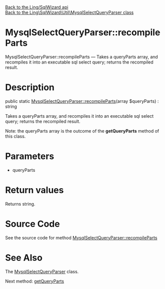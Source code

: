[Back to the Ling/SqlWizard api](https://github.com/lingtalfi/SqlWizard/blob/master/doc/api/Ling/SqlWizard.md)<br>
[Back to the Ling\SqlWizard\Util\MysqlSelectQueryParser class](https://github.com/lingtalfi/SqlWizard/blob/master/doc/api/Ling/SqlWizard/Util/MysqlSelectQueryParser.md)


MysqlSelectQueryParser::recompileParts
================



MysqlSelectQueryParser::recompileParts — Takes a queryParts array, and recompiles it into an executable sql select query; returns the recompiled result.




Description
================


public static [MysqlSelectQueryParser::recompileParts](https://github.com/lingtalfi/SqlWizard/blob/master/doc/api/Ling/SqlWizard/Util/MysqlSelectQueryParser/recompileParts.md)(array $queryParts) : string




Takes a queryParts array, and recompiles it into an executable sql select query; returns the recompiled result.

Note: the queryParts array is the outcome of the **getQueryParts** method of this class.




Parameters
================


- queryParts

    


Return values
================

Returns string.








Source Code
===========
See the source code for method [MysqlSelectQueryParser::recompileParts](https://github.com/lingtalfi/SqlWizard/blob/master/Util/MysqlSelectQueryParser.php#L49-L77)


See Also
================

The [MysqlSelectQueryParser](https://github.com/lingtalfi/SqlWizard/blob/master/doc/api/Ling/SqlWizard/Util/MysqlSelectQueryParser.md) class.

Next method: [getQueryParts](https://github.com/lingtalfi/SqlWizard/blob/master/doc/api/Ling/SqlWizard/Util/MysqlSelectQueryParser/getQueryParts.md)<br>

